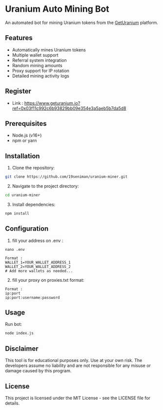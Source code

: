 # Uranium Auto Mining Bot

An automated bot for mining Uranium tokens from the [GetUranium](https://www.geturanium.io/) platform.

## Features

- Automatically mines Uranium tokens
- Multiple wallet support
- Referral system integration
- Random mining amounts
- Proxy support for IP rotation
- Detailed mining activity logs

## Register

- Link : https://www.geturanium.io?ref=0x03f11c992c6b93829bb09e354e3a5aeb5b7da5d8

## Prerequisites

- Node.js (v16+)
- npm or yarn

## Installation

1. Clone the repository:
```bash
git clone https://github.com/19seniman/uranium-miner.git
```

2. Navigate to the project directory:
```bash
cd uranium-miner
```

3. Install dependencies:
```bash
npm install
```

## Configuration

1. fill your address on .env :
```
nano .env

Format : 
WALLET_1=YOUR_WALLET_ADDRESS_1
WALLET_2=YOUR_WALLET_ADDRESS_2
# Add more wallets as needed...
```

2. fill your proxy on proxies.txt format:
```
Format :
ip:port
ip:port:username:password
```

## Usage

Run bot:
```bash
node index.js
```


## Disclaimer

This tool is for educational purposes only. Use at your own risk. The developers assume no liability and are not responsible for any misuse or damage caused by this program.

## License

This project is licensed under the MIT License - see the LICENSE file for details.
